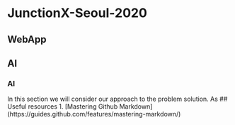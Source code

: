 # JunctionX-Seoul-2020

## WebApp

## AI
<h3>AI</h3>
In this section we will consider our approach to the problem solution. As 
## Useful resources
1. [Mastering Github Markdown](https://guides.github.com/features/mastering-markdown/)

